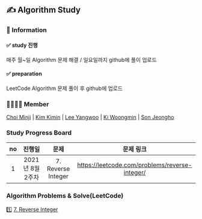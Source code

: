 ## ✍ Algorithm Study
  
### 📣 Information
#### ✅ study 진행
매주 월~일 Algorithm 문제 해결 / 일요일까지 github에 풀이 업로드  
#### ✅ preparation
LeetCode Algorithm 문제 풀이 후 github에 업로드
  
### 👨‍👩‍👦‍👦 Member
[Choi Minji](https://github.com/CoRoRo10?tab=repositories) | 
[Kim Kimin](https://github.com/kimin3927) |
[Lee Yangwoo](https://github.com/Yang-woo) |
[Ki Woongmin](https://github.com/dndals) |
[Son Jeongho](https://github.com/otterp012)
  

### Study Progress Board
|no|진행일|문제|문제 링크|             
|:---:|:---:|:---:|:---:|      
|1|2021년 8월 2주차|7. Reverse Integer|https://leetcode.com/problems/reverse-integer/|    
  
  
### Algorithm Problems & Solve(LeetCode)
1️⃣ [7. Reverse Integer](./7.Reverse_Integer)  
  

